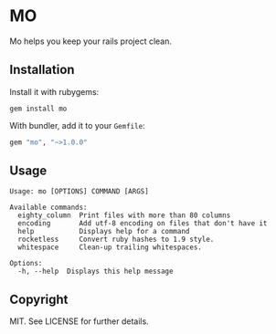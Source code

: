 # MO

Mo helps you keep your rails project clean.

## Installation

Install it with rubygems:

    gem install mo

With bundler, add it to your `Gemfile`:

``` ruby
gem "mo", "~>1.0.0"
```

## Usage

```
Usage: mo [OPTIONS] COMMAND [ARGS]

Available commands:
  eighty_column  Print files with more than 80 columns
  encoding       Add utf-8 encoding on files that don't have it
  help           Displays help for a command
  rocketless     Convert ruby hashes to 1.9 style.
  whitespace     Clean-up trailing whitespaces.

Options:
  -h, --help  Displays this help message
```

## Copyright

MIT. See LICENSE for further details.
